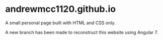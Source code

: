 # andrewmcc1120.github.io
A small personal page built with HTML and CSS only. 

A new branch has been made to reconstruct this website using Angular 7. 
